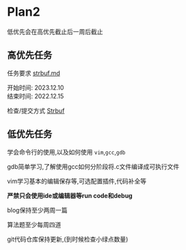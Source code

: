 # Plan2

低优先会在高优先截止后一周后截止

## 高优先任务

任务要求 [strbuf.md](../project/strbuf.md)

<!--  
2021级
开始时间  ：   2022.1.6
截止/检查时间  : 2022.1.15
-->

开始时间: 2023.12.10\
结束时间: 2022.12.15

检查/提交方式  [Strbuf](https://github.com/xiyou-linuxer/Strbuf)

## 低优先任务
  学会命令行的使用,以及如何使用 `vim`,`gcc`,`gdb` 
  
  gdb简单学习,了解使用gcc如何分阶段将.c文件编译成可执行文件
  
  vim学习基本的编辑保存等,可选配置插件,代码补全等
  
  **严禁只会使用ide或编辑器等run code和debug**
  
  blog保持至少两周一篇
  
  算法题至少每周四道
  
  git代码仓库保持更新,(到时候检查小绿点数量)
